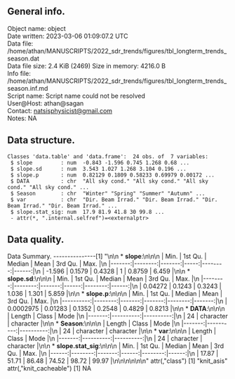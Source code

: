 <!-- This is a markdown file. -->


 General info.
---------------

Object name:    object      
Date written:   2023-03-06 01:09:07.2 UTC  
Data file:      /home/athan/MANUSCRIPTS/2022_sdr_trends/figures/tbl_longterm_trends_season.dat      
Data file size: 2.4 KiB (2469) 
Size in memory: 4216.0 B      
Info file:      /home/athan/MANUSCRIPTS/2022_sdr_trends/figures/tbl_longterm_trends_season.inf.md      
Script name:    Script name could not be resolved      
User@Host:      athan@sagan   
Contact:        <natsisphysicist@gmail.com>      
Notes:          NA      


 Data structure.
-----------------

```
Classes 'data.table' and 'data.frame':	24 obs. of  7 variables:
 $ slope         : num  -0.843 -1.596 0.745 1.268 0.68 ...
 $ slope.sd      : num  3.543 1.027 1.268 3.104 0.196 ...
 $ slope.p       : num  0.82129 0.1809 0.58233 0.69979 0.00172 ...
 $ DATA          : chr  "All sky cond." "All sky cond." "All sky cond." "All sky cond." ...
 $ Season        : chr  "Winter" "Spring" "Summer" "Autumn" ...
 $ var           : chr  "Dir. Beam Irrad." "Dir. Beam Irrad." "Dir. Beam Irrad." "Dir. Beam Irrad." ...
 $ slope.stat_sig: num  17.9 81.9 41.8 30 99.8 ...
 - attr(*, ".internal.selfref")=<externalptr> 
```


 Data quality.
---------------
 Data Summary.
---------------[1] "\n\n  * **slope**:\n\n\n    |   Min. | 1st Qu. | Median | Mean | 3rd Qu. |  Max. |\n    |-------:|--------:|-------:|-----:|--------:|------:|\n    | -1.596 |  0.1579 | 0.4328 |    1 |  0.8759 | 6.459 |\n\n  * **slope.sd**:\n\n\n    |    Min. | 1st Qu. | Median |  Mean | 3rd Qu. |  Max. |\n    |--------:|--------:|-------:|------:|--------:|------:|\n    | 0.04272 |  0.1243 | 0.3243 | 1.036 |   1.301 | 5.859 |\n\n  * **slope.p**:\n\n\n    |      Min. | 1st Qu. | Median |   Mean | 3rd Qu. |   Max. |\n    |----------:|--------:|-------:|-------:|--------:|-------:|\n    | 0.0002975 | 0.01283 | 0.1352 | 0.2548 |  0.4829 | 0.8213 |\n\n  * **DATA**:\n\n\n    | Length |     Class |      Mode |\n    |-------:|----------:|----------:|\n    |     24 | character | character |\n\n  * **Season**:\n\n\n    | Length |     Class |      Mode |\n    |-------:|----------:|----------:|\n    |     24 | character | character |\n\n  * **var**:\n\n\n    | Length |     Class |      Mode |\n    |-------:|----------:|----------:|\n    |     24 | character | character |\n\n  * **slope.stat_sig**:\n\n\n    |  Min. | 1st Qu. | Median |  Mean | 3rd Qu. |  Max. |\n    |------:|--------:|-------:|------:|--------:|------:|\n    | 17.87 |   51.71 |  86.48 | 74.52 |   98.72 | 99.97 |\n\n\n<!-- end of list -->\n\n\n"
attr(,"class")
[1] "knit_asis"
attr(,"knit_cacheable")
[1] NA
